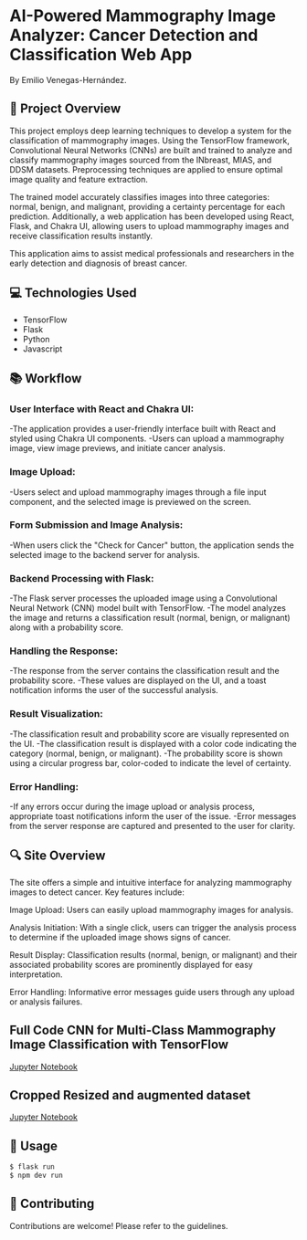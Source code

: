 # AI-Powered Mammography Image Analyzer: Cancer Detection and Classification Web App

By Emilio Venegas-Hernández.

## 📖 Project Overview

This project employs deep learning techniques to develop a system for the classification of mammography images. Using the TensorFlow framework, Convolutional Neural Networks (CNNs) are built and trained to analyze and classify mammography images sourced from the INbreast, MIAS, and DDSM datasets. Preprocessing techniques are applied to ensure optimal image quality and feature extraction.

The trained model accurately classifies images into three categories: normal, benign, and malignant, providing a certainty percentage for each prediction. Additionally, a web application has been developed using React, Flask, and Chakra UI, allowing users to upload mammography images and receive classification results instantly.

This application aims to assist medical professionals and researchers in the early detection and diagnosis of breast cancer.

## 💻 Technologies Used

- TensorFlow
- Flask
- Python
- Javascript

## 📚 Workflow

### User Interface with React and Chakra UI:

-The application provides a user-friendly interface built with React and styled using Chakra UI components.
-Users can upload a mammography image, view image previews, and initiate cancer analysis.

### Image Upload:

-Users select and upload mammography images through a file input component, and the selected image is previewed on the screen.

### Form Submission and Image Analysis:

-When users click the "Check for Cancer" button, the application sends the selected image to the backend server for analysis.

### Backend Processing with Flask:

-The Flask server processes the uploaded image using a Convolutional Neural Network (CNN) model built with TensorFlow.
-The model analyzes the image and returns a classification result (normal, benign, or malignant) along with a probability score.

### Handling the Response:

-The response from the server contains the classification result and the probability score.
-These values are displayed on the UI, and a toast notification informs the user of the successful analysis.

### Result Visualization:

-The classification result and probability score are visually represented on the UI.
-The classification result is displayed with a color code indicating the category (normal, benign, or malignant).
-The probability score is shown using a circular progress bar, color-coded to indicate the level of certainty.

### Error Handling:

-If any errors occur during the image upload or analysis process, appropriate toast notifications inform the user of the issue.
-Error messages from the server response are captured and presented to the user for clarity.

## 🔍 Site Overview

The site offers a simple and intuitive interface for analyzing mammography images to detect cancer. Key features include:

Image Upload: Users can easily upload mammography images for analysis.

Analysis Initiation: With a single click, users can trigger the analysis process to determine if the uploaded image shows signs of cancer.

Result Display: Classification results (normal, benign, or malignant) and their associated probability scores are prominently displayed for easy interpretation.

Error Handling: Informative error messages guide users through any upload or analysis failures.

## Full Code CNN for Multi-Class Mammography Image Classification with TensorFlow

[Jupyter Notebook](https://github.com/EmilioVenegas/breast-cancer-app/blob/main/CNN_breast_cancer.ipynb)

## Cropped Resized and augmented dataset

[Jupyter Notebook](https://github.com/EmilioVenegas/breast-cancer-app/blob/main/CNN_breast_cancer.ipynb)

## 💼 Usage

```bash
$ flask run
$ npm dev run
```

## 📝 Contributing

Contributions are welcome! Please refer to the guidelines.
